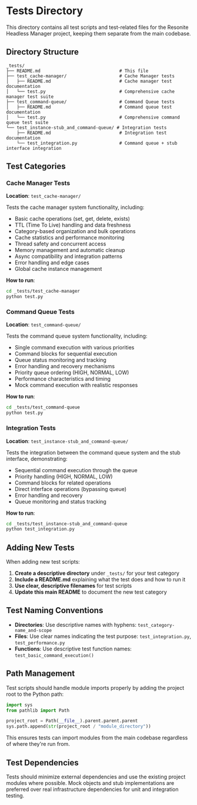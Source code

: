 # Tests Directory

This directory contains all test scripts and test-related files for the Resonite Headless Manager project, keeping them
 separate from the main codebase.

## Directory Structure

```shell
_tests/
├── README.md                              # This file
├── test_cache-manager/                    # Cache Manager tests
│   ├── README.md                          # Cache manager test documentation
│   └── test.py                            # Comprehensive cache manager test suite
├── test_command-queue/                    # Command Queue tests
│   ├── README.md                          # Command queue test documentation
│   └── test.py                            # Comprehensive command queue test suite
└── test_instance-stub_and_command-queue/ # Integration tests
    ├── README.md                          # Integration test documentation
    └── test_integration.py                # Command queue + stub interface integration
```

## Test Categories

### Cache Manager Tests

**Location**: `test_cache-manager/`

Tests the cache manager system functionality, including:

- Basic cache operations (set, get, delete, exists)
- TTL (Time To Live) handling and data freshness
- Category-based organization and bulk operations
- Cache statistics and performance monitoring
- Thread safety and concurrent access
- Memory management and automatic cleanup
- Async compatibility and integration patterns
- Error handling and edge cases
- Global cache instance management

**How to run**:

```bash
cd _tests/test_cache-manager
python test.py
```

### Command Queue Tests

**Location**: `test_command-queue/`

Tests the command queue system functionality, including:

- Single command execution with various priorities
- Command blocks for sequential execution
- Queue status monitoring and tracking
- Error handling and recovery mechanisms
- Priority queue ordering (HIGH, NORMAL, LOW)
- Performance characteristics and timing
- Mock command execution with realistic responses

**How to run**:

```bash
cd _tests/test_command-queue
python test.py
```

### Integration Tests

**Location**: `test_instance-stub_and_command-queue/`

Tests the integration between the command queue system and the stub interface, demonstrating:

- Sequential command execution through the queue
- Priority handling (HIGH, NORMAL, LOW)
- Command blocks for related operations
- Direct interface operations (bypassing queue)
- Error handling and recovery
- Queue monitoring and status tracking

**How to run**:

```bash
cd _tests/test_instance-stub_and_command-queue
python test_integration.py
```

## Adding New Tests

When adding new test scripts:

1. **Create a descriptive directory** under `_tests/` for your test category
2. **Include a README.md** explaining what the test does and how to run it
3. **Use clear, descriptive filenames** for test scripts
4. **Update this main README** to document the new test category

## Test Naming Conventions

- **Directories**: Use descriptive names with hyphens: `test_category-name_and-scope`
- **Files**: Use clear names indicating the test purpose: `test_integration.py`, `test_performance.py`
- **Functions**: Use descriptive test function names: `test_basic_command_execution()`

## Path Management

Test scripts should handle module imports properly by adding the project root to the Python path:

```python
import sys
from pathlib import Path

project_root = Path(__file__).parent.parent.parent
sys.path.append(str(project_root / "module_directory"))
```

This ensures tests can import modules from the main codebase regardless of where they're run from.

## Test Dependencies

Tests should minimize external dependencies and use the existing project modules where possible. Mock objects and stub
 implementations are preferred over real infrastructure dependencies for unit and integration testing.
